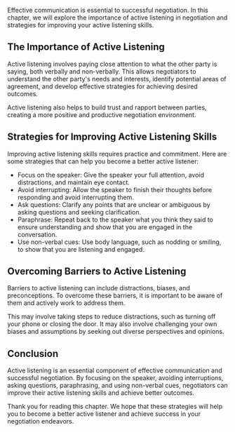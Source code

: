 
Effective communication is essential to successful negotiation. In this chapter, we will explore the importance of active listening in negotiation and strategies for improving your active listening skills.

The Importance of Active Listening
----------------------------------

Active listening involves paying close attention to what the other party is saying, both verbally and non-verbally. This allows negotiators to understand the other party's needs and interests, identify potential areas of agreement, and develop effective strategies for achieving desired outcomes.

Active listening also helps to build trust and rapport between parties, creating a more positive and productive negotiation environment.

Strategies for Improving Active Listening Skills
------------------------------------------------

Improving active listening skills requires practice and commitment. Here are some strategies that can help you become a better active listener:

* Focus on the speaker: Give the speaker your full attention, avoid distractions, and maintain eye contact.
* Avoid interrupting: Allow the speaker to finish their thoughts before responding and avoid interrupting them.
* Ask questions: Clarify any points that are unclear or ambiguous by asking questions and seeking clarification.
* Paraphrase: Repeat back to the speaker what you think they said to ensure understanding and show that you are engaged in the conversation.
* Use non-verbal cues: Use body language, such as nodding or smiling, to show that you are listening and engaged.

Overcoming Barriers to Active Listening
---------------------------------------

Barriers to active listening can include distractions, biases, and preconceptions. To overcome these barriers, it is important to be aware of them and actively work to address them.

This may involve taking steps to reduce distractions, such as turning off your phone or closing the door. It may also involve challenging your own biases and assumptions by seeking out diverse perspectives and opinions.

Conclusion
----------

Active listening is an essential component of effective communication and successful negotiation. By focusing on the speaker, avoiding interruptions, asking questions, paraphrasing, and using non-verbal cues, negotiators can improve their active listening skills and achieve better outcomes.

Thank you for reading this chapter. We hope that these strategies will help you to become a better active listener and achieve success in your negotiation endeavors.

